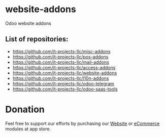 # website-addons
Odoo website addons

List of repositories:
---------------------

* https://github.com/it-projects-llc/misc-addons
* https://github.com/it-projects-llc/pos-addons
* https://github.com/it-projects-llc/mail-addons
* https://github.com/it-projects-llc/access-addons
* https://github.com/it-projects-llc/website-addons
* https://github.com/it-projects-llc/l10n-addons
* https://github.com/it-projects-llc/odoo-telegram
* https://github.com/it-projects-llc/odoo-saas-tools

Donation
========
Feel free to support our efforts by purchasing our [Website](https://apps.odoo.com/apps/modules/category/Website/browse?price=Paid&order=Newest&author=IT-Projects+LLC) or [eCommerce](https://apps.odoo.com/apps/modules/category/eCommerce/browse?price=Paid&order=Newest&author=IT-Projects+LLC) modules at app store.
